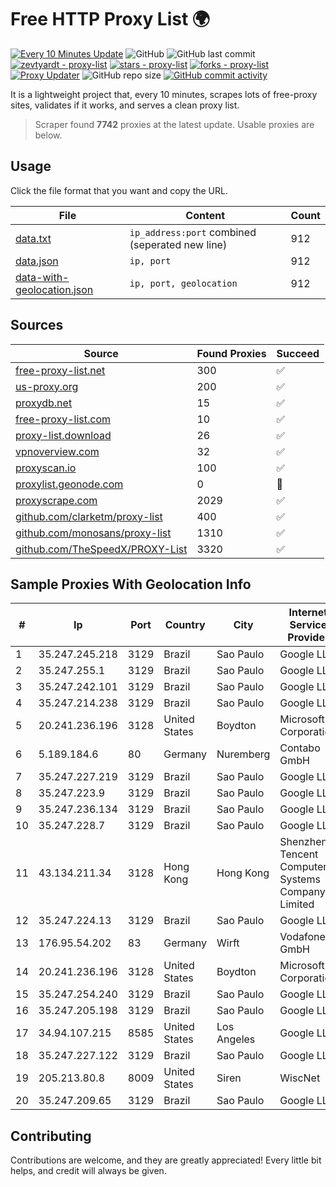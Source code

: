 
# Free HTTP Proxy List 🌍

[![Every 10 Minutes Update](https://github.com/mertguvencli/http-proxy-list/actions/workflows/main.yml/badge.svg?branch=main)](https://github.com/mertguvencli/http-proxy-list/actions/workflows/main.yml)
![GitHub](https://img.shields.io/github/license/mertguvencli/http-proxy-list)
![GitHub last commit](https://img.shields.io/github/last-commit/mertguvencli/http-proxy-list)
[![zevtyardt - proxy-list](https://img.shields.io/static/v1?label=zevtyardt&message=proxy-list&color=blue&logo=github)](https://github.com/zevtyardt/proxy-list "Go to GitHub repo")
[![stars - proxy-list](https://img.shields.io/github/stars/zevtyardt/proxy-list?style=social)](https://github.com/zevtyardt/proxy-list)
[![forks - proxy-list](https://img.shields.io/github/forks/zevtyardt/proxy-list?style=social)](https://github.com/zevtyardt/proxy-list)
[![Proxy Updater](https://github.com/zevtyardt/proxy-list/workflows/Proxy%20Updater/badge.svg)](https://github.com/zevtyardt/proxy-list/actions?query=workflow:"Proxy+Updater")
![GitHub repo size](https://img.shields.io/github/repo-size/zevtyardt/proxy-list)
[![GitHub commit activity](https://img.shields.io/github/commit-activity/m/zevtyardt/proxy-list?logo=commits)](https://github.com/zevtyardt/proxy-list/commits/main)

It is a lightweight project that, every 10 minutes, scrapes lots of free-proxy sites, validates if it works, and serves a clean proxy list.

> Scraper found **7742** proxies at the latest update. Usable proxies are below.

## Usage

Click the file format that you want and copy the URL.

|File|Content|Count|
|----|-------|-----|
|[data.txt](https://raw.githubusercontent.com/mertguvencli/http-proxy-list/main/proxy-list/data.txt)|`ip_address:port` combined (seperated new line)|912|
|[data.json](https://raw.githubusercontent.com/mertguvencli/http-proxy-list/main/proxy-list/data.json)|`ip, port`|912|
|[data-with-geolocation.json](https://raw.githubusercontent.com/mertguvencli/http-proxy-list/main/proxy-list/data-with-geolocation.json)|`ip, port, geolocation`|912|

## Sources

|Source|Found Proxies|Succeed|
|------|-------------|-------|
|[free-proxy-list.net](https://free-proxy-list.net)|300|✅|
|[us-proxy.org](https://www.us-proxy.org)|200|✅|
|[proxydb.net](http://proxydb.net)|15|✅|
|[free-proxy-list.com](https://free-proxy-list.com/?page=&port=&type%5B%5D=http&type%5B%5D=https&up_time=0&search=Search)|10|✅|
|[proxy-list.download](https://www.proxy-list.download/HTTP)|26|✅|
|[vpnoverview.com](https://vpnoverview.com/privacy/anonymous-browsing/free-proxy-servers)|32|✅|
|[proxyscan.io](https://www.proxyscan.io)|100|✅|
|[proxylist.geonode.com](https://proxylist.geonode.com/api/proxy-list?limit=300&page=1&sort_by=lastChecked&sort_type=desc&protocols=http,https)|0|🚫|
|[proxyscrape.com](https://api.proxyscrape.com/v2/?request=displayproxies&protocol=http&timeout=10000&country=all&ssl=all&anonymity=all)|2029|✅|
|[github.com/clarketm/proxy-list](https://raw.githubusercontent.com/clarketm/proxy-list/master/proxy-list-raw.txt)|400|✅|
|[github.com/monosans/proxy-list](https://raw.githubusercontent.com/monosans/proxy-list/main/proxies/http.txt)|1310|✅|
|[github.com/TheSpeedX/PROXY-List](https://raw.githubusercontent.com/TheSpeedX/PROXY-List/master/http.txt)|3320|✅|


## Sample Proxies With Geolocation Info

|#|Ip|Port|Country|City|Internet Service Provider|
|-|--|----|-------|----|-------------------------|
|1|35.247.245.218|3129|Brazil|Sao Paulo|Google LLC|
|2|35.247.255.1|3129|Brazil|Sao Paulo|Google LLC|
|3|35.247.242.101|3129|Brazil|Sao Paulo|Google LLC|
|4|35.247.214.238|3129|Brazil|Sao Paulo|Google LLC|
|5|20.241.236.196|3128|United States|Boydton|Microsoft Corporation|
|6|5.189.184.6|80|Germany|Nuremberg|Contabo GmbH|
|7|35.247.227.219|3129|Brazil|Sao Paulo|Google LLC|
|8|35.247.223.9|3129|Brazil|Sao Paulo|Google LLC|
|9|35.247.236.134|3129|Brazil|Sao Paulo|Google LLC|
|10|35.247.228.7|3129|Brazil|Sao Paulo|Google LLC|
|11|43.134.211.34|3128|Hong Kong|Hong Kong|Shenzhen Tencent Computer Systems Company Limited|
|12|35.247.224.13|3129|Brazil|Sao Paulo|Google LLC|
|13|176.95.54.202|83|Germany|Wirft|Vodafone GmbH|
|14|20.241.236.196|3128|United States|Boydton|Microsoft Corporation|
|15|35.247.254.240|3129|Brazil|Sao Paulo|Google LLC|
|16|35.247.205.198|3129|Brazil|Sao Paulo|Google LLC|
|17|34.94.107.215|8585|United States|Los Angeles|Google LLC|
|18|35.247.227.122|3129|Brazil|Sao Paulo|Google LLC|
|19|205.213.80.8|8009|United States|Siren|WiscNet|
|20|35.247.209.65|3129|Brazil|Sao Paulo|Google LLC|



## Contributing

Contributions are welcome, and they are greatly appreciated! Every
little bit helps, and credit will always be given.

